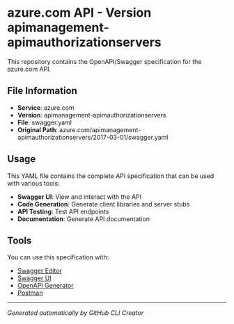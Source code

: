 # azure.com API - Version apimanagement-apimauthorizationservers

This repository contains the OpenAPI/Swagger specification for the azure.com API.

## File Information

- **Service**: azure.com
- **Version**: apimanagement-apimauthorizationservers
- **File**: swagger.yaml
- **Original Path**: azure.com/apimanagement-apimauthorizationservers/2017-03-01/swagger.yaml

## Usage

This YAML file contains the complete API specification that can be used with various tools:

- **Swagger UI**: View and interact with the API
- **Code Generation**: Generate client libraries and server stubs
- **API Testing**: Test API endpoints
- **Documentation**: Generate API documentation

## Tools

You can use this specification with:

- [Swagger Editor](https://editor.swagger.io/)
- [Swagger UI](https://swagger.io/tools/swagger-ui/)
- [OpenAPI Generator](https://openapi-generator.tech/)
- [Postman](https://www.postman.com/)

---

*Generated automatically by GitHub CLI Creator*
